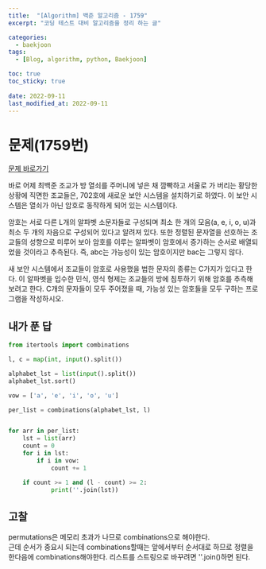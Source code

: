 ```yaml
---
title:  "[Algorithm] 백준 알고리즘 - 1759"
excerpt: "코딩 테스트 대비 알고리즘을 정리 하는 글"

categories:
  - baekjoon
tags:
  - [Blog, algorithm, python, Baekjoon]

toc: true
toc_sticky: true
 
date: 2022-09-11
last_modified_at: 2022-09-11
---
```


# 문제(1759번)

[문제 바로가기](https://www.acmicpc.net/problem/1759)

바로 어제 최백준 조교가 방 열쇠를 주머니에 넣은 채 깜빡하고 서울로 가 버리는 황당한 상황에 직면한 조교들은, 702호에 새로운 보안 시스템을 설치하기로 하였다. 이 보안 시스템은 열쇠가 아닌 암호로 동작하게 되어 있는 시스템이다.

암호는 서로 다른 L개의 알파벳 소문자들로 구성되며 최소 한 개의 모음(a, e, i, o, u)과 최소 두 개의 자음으로 구성되어 있다고 알려져 있다. 또한 정렬된 문자열을 선호하는 조교들의 성향으로 미루어 보아 암호를 이루는 알파벳이 암호에서 증가하는 순서로 배열되었을 것이라고 추측된다. 즉, abc는 가능성이 있는 암호이지만 bac는 그렇지 않다.

새 보안 시스템에서 조교들이 암호로 사용했을 법한 문자의 종류는 C가지가 있다고 한다. 이 알파벳을 입수한 민식, 영식 형제는 조교들의 방에 침투하기 위해 암호를 추측해 보려고 한다. C개의 문자들이 모두 주어졌을 때, 가능성 있는 암호들을 모두 구하는 프로그램을 작성하시오.

## 내가 푼 답
```python
from itertools import combinations

l, c = map(int, input().split())

alphabet_lst = list(input().split())
alphabet_lst.sort()

vow = ['a', 'e', 'i', 'o', 'u']

per_list = combinations(alphabet_lst, l)


for arr in per_list:
    lst = list(arr)
    count = 0
    for i in lst:
        if i in vow:
            count += 1

    if count >= 1 and (l - count) >= 2:
            print(''.join(lst))

```

## 고찰
permutations은 메모리 초과가 나므로 combinations으로 해야한다.  
근데 순서가 중요시 되는데 combinations할때는 앞에서부터 순서대로 하므로 정렬을 한다음에 combinations해야한다.
리스트를 스트링으로 바꾸려면 ''.join()하면 된다.



